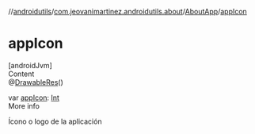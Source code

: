 //[androidutils](../../index.md)/[com.jeovanimartinez.androidutils.about](../index.md)/[AboutApp](index.md)/[appIcon](app-icon.md)



# appIcon  
[androidJvm]  
Content  
@[DrawableRes](https://developer.android.com/reference/kotlin/androidx/annotation/DrawableRes.html)()  
  
var [appIcon](app-icon.md): [Int](https://kotlinlang.org/api/latest/jvm/stdlib/kotlin/-int/index.html)  
More info  


Ícono o logo de la aplicación

  



